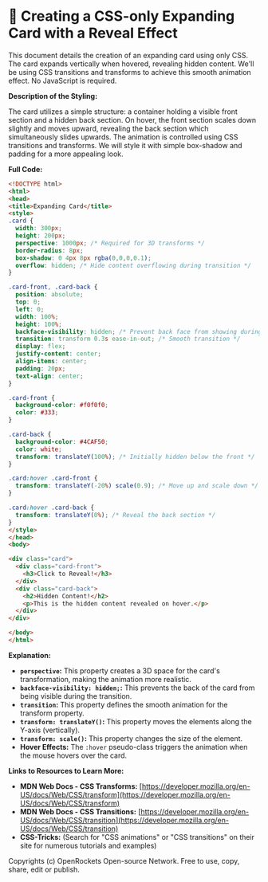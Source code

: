 # 🐞 Creating a CSS-only Expanding Card with a Reveal Effect


This document details the creation of an expanding card using only CSS.  The card expands vertically when hovered, revealing hidden content. We'll be using CSS transitions and transforms to achieve this smooth animation effect. No JavaScript is required.

**Description of the Styling:**

The card utilizes a simple structure: a container holding a visible front section and a hidden back section.  On hover, the front section scales down slightly and moves upward, revealing the back section which simultaneously slides upwards.  The animation is controlled using CSS transitions and transforms.  We will style it with simple box-shadow and padding for a more appealing look.


**Full Code:**

```html
<!DOCTYPE html>
<html>
<head>
<title>Expanding Card</title>
<style>
.card {
  width: 300px;
  height: 200px;
  perspective: 1000px; /* Required for 3D transforms */
  border-radius: 8px;
  box-shadow: 0 4px 8px rgba(0,0,0,0.1);
  overflow: hidden; /* Hide content overflowing during transition */
}

.card-front, .card-back {
  position: absolute;
  top: 0;
  left: 0;
  width: 100%;
  height: 100%;
  backface-visibility: hidden; /* Prevent back face from showing during transition */
  transition: transform 0.3s ease-in-out; /* Smooth transition */
  display: flex;
  justify-content: center;
  align-items: center;
  padding: 20px;
  text-align: center;
}

.card-front {
  background-color: #f0f0f0;
  color: #333;
}

.card-back {
  background-color: #4CAF50;
  color: white;
  transform: translateY(100%); /* Initially hidden below the front */
}

.card:hover .card-front {
  transform: translateY(-20%) scale(0.9); /* Move up and scale down */
}

.card:hover .card-back {
  transform: translateY(0%); /* Reveal the back section */
}
</style>
</head>
<body>

<div class="card">
  <div class="card-front">
    <h3>Click to Reveal!</h3>
  </div>
  <div class="card-back">
    <h2>Hidden Content!</h2>
    <p>This is the hidden content revealed on hover.</p>
  </div>
</div>

</body>
</html>
```

**Explanation:**

* **`perspective`:** This property creates a 3D space for the card's transformation, making the animation more realistic.
* **`backface-visibility: hidden;`:** This prevents the back of the card from being visible during the transition.
* **`transition`:** This property defines the smooth animation for the transform property.
* **`transform: translateY()`:** This property moves the elements along the Y-axis (vertically).
* **`transform: scale()`:** This property changes the size of the element.
* **Hover Effects:** The `:hover` pseudo-class triggers the animation when the mouse hovers over the card.


**Links to Resources to Learn More:**

* **MDN Web Docs - CSS Transforms:** [https://developer.mozilla.org/en-US/docs/Web/CSS/transform](https://developer.mozilla.org/en-US/docs/Web/CSS/transform)
* **MDN Web Docs - CSS Transitions:** [https://developer.mozilla.org/en-US/docs/Web/CSS/transition](https://developer.mozilla.org/en-US/docs/Web/CSS/transition)
* **CSS-Tricks:** (Search for "CSS animations" or "CSS transitions" on their site for numerous tutorials and examples)


Copyrights (c) OpenRockets Open-source Network. Free to use, copy, share, edit or publish.

